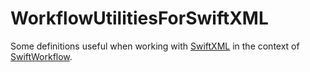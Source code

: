 # WorkflowUtilitiesForSwiftXML

Some definitions useful when working with [SwiftXML](https://github.com/stefanspringer1/SwiftXML) in the context of [SwiftWorkflow](https://github.com/stefanspringer1/SwiftWorkflow). 
